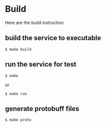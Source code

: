 # Build
Here are the build instruction
## build the service to executable
```
$ make build
```
## run the service for test 
```
$ make
```
or 
```
$ make run
```

## generate protobuff files
```
$ make proto
```
